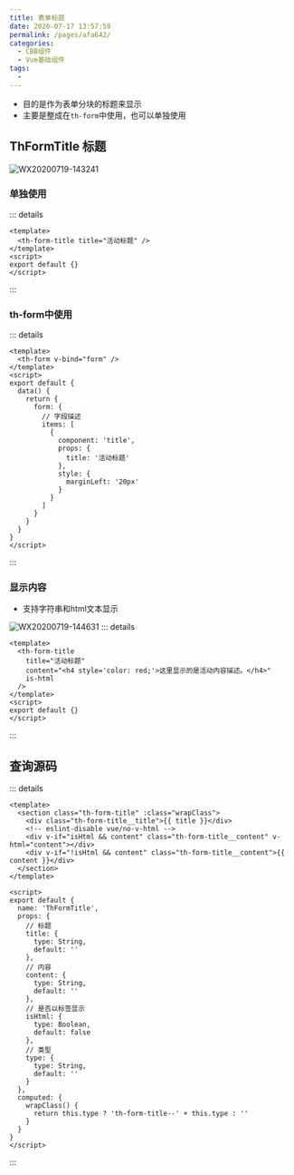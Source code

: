 ```yaml
---
title: 表单标题
date: 2020-07-17 13:57:59
permalink: /pages/afa642/
categories: 
  - CBB组件
  - Vue基础组件
tags: 
  - 
---
```


- 目的是作为表单分块的标题来显示
- 主要是整成在`th-form`中使用，也可以单独使用

<!-- more -->

## ThFormTitle 标题

![WX20200719-143241](/img/th-vue-component/WX20200719-143241.png)

### 单独使用

::: details
```vue
<template>
  <th-form-title title="活动标题" />
</template>
<script>
export default {}
</script>
```
:::

### th-form中使用

::: details
```vue
<template>
  <th-form v-bind="form" />
</template>
<script>
export default {
  data() {
    return {
      form: {
        // 字段描述
        items: [
          {
            component: 'title',
            props: {
              title: '活动标题'
            },
            style: {
              marginLeft: '20px'
            }
          }
        ]
      }
    }
  }
}
</script>
```
:::

### 显示内容

- 支持字符串和html文本显示

![WX20200719-144631](/img/th-vue-component/WX20200719-144631.png)
::: details
```vue
<template>
  <th-form-title
    title="活动标题"
    content="<h4 style='color: red;'>这里显示的是活动内容描述。</h4>"
    is-html
  />
</template>
<script>
export default {}
</script>
```
:::

## 查询源码

::: details
```vue
<template>
  <section class="th-form-title" :class="wrapClass">
    <div class="th-form-title__title">{{ title }}</div>
    <!-- eslint-disable vue/no-v-html -->
    <div v-if="isHtml && content" class="th-form-title__content" v-html="content"></div>
    <div v-if="!isHtml && content" class="th-form-title__content">{{ content }}</div>
  </section>
</template>

<script>
export default {
  name: 'ThFormTitle',
  props: {
    // 标题
    title: {
      type: String,
      default: ''
    },
    // 内容
    content: {
      type: String,
      default: ''
    },
    // 是否以标签显示
    isHtml: {
      type: Boolean,
      default: false
    },
    // 类型
    type: {
      type: String,
      default: ''
    }
  },
  computed: {
    wrapClass() {
      return this.type ? 'th-form-title--' + this.type : ''
    }
  }
}
</script>
```
:::
